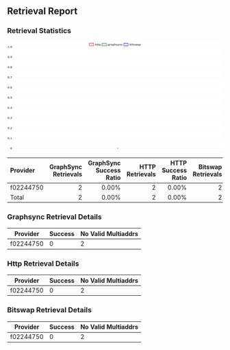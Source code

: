 ## Retrieval Report
### Retrieval Statistics
<img src="https://raw.githubusercontent.com/data-preservation-programs/filplus-checker-assets/main/filecoin-project/filecoin-plus-large-datasets/issues/1977/1690027695795.png"/>

| Provider  | GraphSync Retrievals | GraphSync Success Ratio | HTTP Retrievals | HTTP Success Ratio | Bitswap Retrievals | Bitswap Success Ratio |
| :-------- | -------------------: | ----------------------: | --------------: | -----------------: | -----------------: | --------------------: |
| f02244750 |                    2 |                   0.00% |               2 |              0.00% |                  2 |                 0.00% |
| Total     |                    2 |                   0.00% |               2 |              0.00% |                  2 |                 0.00% |

### Graphsync Retrieval Details
| Provider  | Success | No Valid Multiaddrs |
| --------- | ------- | ------------------- |
| f02244750 | 0       | 2                   |

### Http Retrieval Details
| Provider  | Success | No Valid Multiaddrs |
| --------- | ------- | ------------------- |
| f02244750 | 0       | 2                   |

### Bitswap Retrieval Details
| Provider  | Success | No Valid Multiaddrs |
| --------- | ------- | ------------------- |
| f02244750 | 0       | 2                   |
